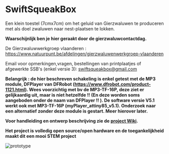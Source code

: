 # SwiftSqueakBox

Een klein toestel (7cmx7cm) om het geluid van Gierzwaluwen te produceren met als doel zwaluwen naar nest-plaatsen te lokken.

**Waarschijnlijk ben je hier geraakt door de gierzwaluwcontactdag.** 

De Gierzwaluwwerkgroep vlaanderen :
https://www.natuurpunt.be/afdelingen/gierzwaluwenwerkgroep-vlaanderen

Email voor opmerkingen,vragen, bestellingen van printplaatjes of afgewerkte SSB's (enkel versie 3): swiftsqueakbox@gmail.com

**Belangrijk : de hier beschreven schakeling is enkel getest met de MP3 module, DFPlayer van DFRobot (https://www.dfrobot.com/product-1121.html). Wees voorzichtig met bv de MP3-TF-16P, deze ziet er gelijkaardig uit, maar is niet hetzelfde !! (En deze worden soms aangeboden onder de naam van DFPlayer !! ).
De software versie V5.1 werkt ook met MP3-TF-16P (myPlayer_attiny85_v5.1). Onderzoek naar een alternatief zonder deze module is gestart. Meer hierover later.**  

**Voor handleiding en ontwerp beschrijving zie de [project Wiki](https://github.com/schoetec/SwiftSqueakBox/wiki).**
 
**Het project is volledig open source/open hardware en de toegankelijkheid maakt dit een mooi STEM project**  

![prototype](https://user-images.githubusercontent.com/119813734/208241390-5c42006b-d22e-4d99-bbef-7b326255b571.jpg)
